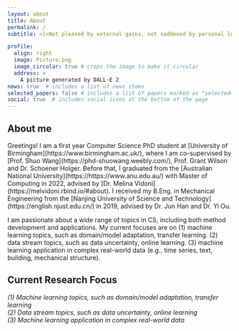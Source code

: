 ```yaml
---
layout: about
title: About
permalink: /
subtitle: <i>Not pleased by external gains, not saddened by personal losses</i>

profile:
  align: right
  image: Picture.png
  image_circular: true # crops the image to make it circular
  address: >
    A picture generated by DALL·E 2
news: true  # includes a list of news items
selected_papers: false # includes a list of papers marked as "selected={true}"
social: true  # includes social icons at the bottom of the page
---
```


<h2 style="font-weight: bolder">About me</h2>
Greetings! I am a first year Computer Science PhD student at [University of Birmingham](https://www.birmingham.ac.uk/), where I am co-supervised by [Prof. Shuo Wang](https://phd-shuowang.weebly.com/), Prof. Grant Wilson and Dr. Schoener Holger. Before that, I graduated from the [Australian National University](https://https://www.anu.edu.au/) with Master of Computing in 2022, advised by [Dr. Melina Vidoni](https://melvidoni.rbind.io/#about). I received my B.Eng. in Mechanical Engineering from the [Nanjing University of Science and Technology](https://english.njust.edu.cn/) in 2019, advised by Dr. Jun Han and Dr. Yi Ou. 


I am passionate about a wide range of topics in CS, including both method development and applications. My current focuses are on (1) machine learning topics, such as domain/model adaptation, transfer learning. (2) data stream topics, such as data uncertainty, online learning. (3) machine learning application in complex real-world data (e.g., time series, text, building, mechanical structure). 

<h2 style="font-weight: bolder">Current Research Focus</h2>
<i>(1) Machine learning topics, such as domain/model adaptation, transfer learning</i><br>
<i>(2) Data stream topics, such as data uncertainty, online learning</i><br>
<i>(3) Machine learning application in complex real-world data</i>


<!-- - Statistical ensemble representation of dynamic clusters and restructuring surfaces in catalytic conditions.
- Development of global optimizers with grand canonical and multi-objective functionality for structure search of crystals, clusters, and surfaces.
- Realistic modeling of electrocatalytic interface to understand the roles of pH, electrode potential, solvation, and electrolyte additives.
- Direct and inverse design of functional molecules and materials for CO$_2$ capture and electroreduction. -->



<!-- Write your biography here. Tell the world about yourself. Link to your favorite [subreddit](http://reddit.com). You can put a picture in, too. The code is already in, just name your picture `prof_pic.jpg` and put it in the `img/` folder.

Put your address / P.O. box / other info right below your picture. You can also disable any these elements by editing `profile` property of the YAML header of your `_pages/about.md`. Edit `_bibliography/papers.bib` and Jekyll will render your [publications page](/al-folio/publications/) automatically.

Link to your social media connections, too. This theme is set up to use [Font Awesome icons](http://fortawesome.github.io/Font-Awesome/) and [Academicons](https://jpswalsh.github.io/academicons/), like the ones below. Add your Facebook, Twitter, LinkedIn, Google Scholar, or just disable all of them. -->
